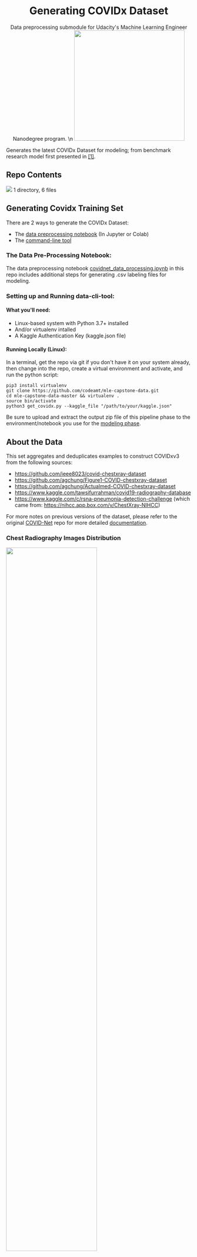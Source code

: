 <h1 align="center">Generating COVIDx Dataset</h1>

<p align="center">
 Data preprocessing submodule for Udacity's Machine Learning Engineer Nanodegree program. \n
 <img src="https://drive.google.com/uc?export=view&id=1xE3OFoQP3hdyI8nP_iU_i9Y7zLJZ4QQO" width="300" />
</p>

 Generates the latest COVIDx Dataset for modeling; from benchmark research model first presented in [[1]](). 
 
 ## Repo Contents
 
<img src="https://drive.google.com/uc?export=view&id=1oX3lTBcAGrZcfSB-ZyIs5D3wymxcPToF" />
1 directory, 6 files

## Generating Covidx Training Set 

There are 2 ways to generate the COVIDx Dataset: 

- The [data preprocessing notebook](https://github.com/codeamt/mle-capstone-data/blob/master/data_pre-processing.ipynb) (In Jupyter or Colab) 
- The [command-line tool](https://github.com/codeamt/mle-capstone-data/tree/master/data-cli-tool)

### The Data Pre-Processing Notebook: 
The data preprocessing notebook [covidnet_data_processing.ipynb](https://github.com/codeamt/mle-capstone-data/blob/master/covidnet_data_processsing.ipynb) in this repo includes additional steps for generating .csv labeling files for modeling.

### Setting up and Running data-cli-tool:

#### What you'll need: 

- Linux-based system with Python 3.7+ installed
- And/or virtualenv intalled 
- A Kaggle Authentication Key (kaggle.json file)

#### Running Locally (Linux): 

In a terminal, get the repo via git if you don't have it on your system already, then change into the repo, create a virtual environment and activate, and run the python script: 

```
pip3 install virtualenv
git clone https://github.com/codeamt/mle-capstone-data.git
cd mle-capstone-data-master && virtualenv .
source bin/activate
python3 get_covidx.py --kaggle_file "/path/to/your/kaggle.json"
```

Be sure to upload and extract the output zip file of this pipeline phase to the environment/notebook you use for the [modeling phase](https://github.com/codeamt/mle-capstone-modeling).


## About the Data 

This set aggregates and deduplicates examples to construct COVIDxv3 from the following sources:  

- https://github.com/ieee8023/covid-chestxray-dataset
- https://github.com/agchung/Figure1-COVID-chestxray-dataset
- https://github.com/agchung/Actualmed-COVID-chestxray-dataset
- https://www.kaggle.com/tawsifurrahman/covid19-radiography-database
- https://www.kaggle.com/c/rsna-pneumonia-detection-challenge (which came from: https://nihcc.app.box.com/v/ChestXray-NIHCC)

For more notes on previous versions of the dataset, please refer to the original [COVID-Net](https://github.com/lindawangg/COVID-Net) repo for more detailed [documentation](https://github.com/lindawangg/COVID-Net/blob/master/docs/COVIDx.md). 

### Chest Radiography Images Distribution 

<img src="https://drive.google.com/uc?export=view&id=1IhjhezM8GYKbUQPeHRTQsFVKW-NE6OHk" width="70%" />

[1] L. Wang and A. Wong, “COVID-Net: A Tailored Deep Convolutional Neural Network Design for Detection of COVID19 Cases from Chest Radiography Images,” ArXiv200309871 Cs Eess, Mar. 2020 [Online]. Available: http://arxiv.org/abs/2003.09871.



